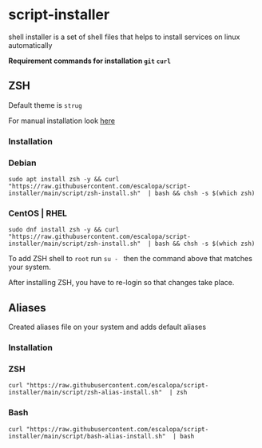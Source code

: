 # script-installer

shell installer is a set of shell files that helps to install services on linux automatically

**Requirement commands for installation `git` `curl`**

## ZSH

Default theme is `strug`

For manual installation look [here](https://www.freecodecamp.org/news/jazz-up-your-zsh-terminal-in-seven-steps-a-visual-guide-e81a8fd59a38/)

### **Installation** 
### Debian
```shell
sudo apt install zsh -y && curl "https://raw.githubusercontent.com/escalopa/script-installer/main/script/zsh-install.sh"  | bash && chsh -s $(which zsh)
```
### CentOS | RHEL
```shell
sudo dnf install zsh -y && curl "https://raw.githubusercontent.com/escalopa/script-installer/main/script/zsh-install.sh"  | bash && chsh -s $(which zsh)
```

To add ZSH shell to `root` run `su - ` then the command above that matches your system.

After installing ZSH, you have to re-login so that changes take place.

## Aliases

Created aliases file on your system and adds default aliases

### **Installation**

### ZSH
```shell
curl "https://raw.githubusercontent.com/escalopa/script-installer/main/script/zsh-alias-install.sh"  | zsh
```

### Bash
```shell
curl "https://raw.githubusercontent.com/escalopa/script-installer/main/script/bash-alias-install.sh"  | bash
```

